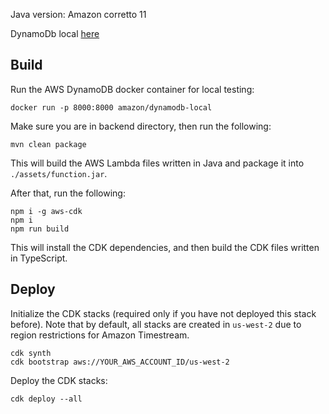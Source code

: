 Java version: Amazon corretto 11

DynamoDb local [here](https://docs.aws.amazon.com/amazondynamodb/latest/developerguide/DynamoDBLocal.DownloadingAndRunning.html)

## Build

Run the AWS DynamoDB docker container for local testing:
```
docker run -p 8000:8000 amazon/dynamodb-local
```

Make sure you are in backend directory, then run the following:
```
mvn clean package
```
This will build the AWS Lambda files written in Java and package it into ```./assets/function.jar```.

After that, run the following:
```
npm i -g aws-cdk
npm i
npm run build
```
This will install the CDK dependencies, and then build the CDK files written in TypeScript.

## Deploy

Initialize the CDK stacks (required only if you have not deployed this stack before). Note that by default, all stacks are created in `us-west-2` due to region restrictions for Amazon Timestream.
```
cdk synth
cdk bootstrap aws://YOUR_AWS_ACCOUNT_ID/us-west-2
```

Deploy the CDK stacks:
```
cdk deploy --all
```
